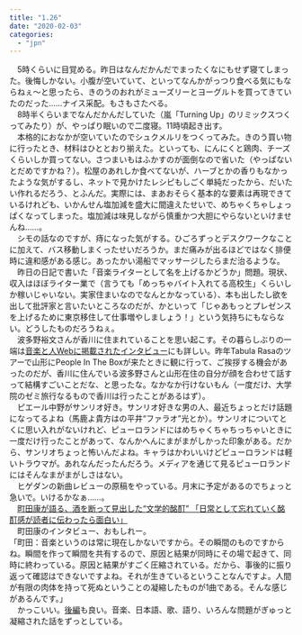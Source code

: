 ```yaml
---
title: "1.26"
date: "2020-02-03"
categories: 
  - "jpn"
---
```


　5時くらいに目覚める。昨日はなんだかんだでまったくなにもせず寝てしまった。後悔しかない。小腹が空いていて、といってなんかがっつり食べる気にもならねぇ～と思ったら、きのうのおれがミューズリーとヨーグルトを買ってきていたのだった……ナイス采配。もさもさたべる。  
　8時半くらいまでなんだかんだしていた（嵐「Turning Up」のリミックスつくってみたり）が、やっぱり眠いので二度寝。11時頃起き出す。  
　本格的におなかが空いていたのでシュクメルリをつくってみた。きのう買い物に行ったとき、材料はひととおり揃えた。といっても、にんにくと鶏肉、チーズくらいしか買ってない。さつまいもはふかすのが面倒なので省いた（やっぱないとだめですかね？）。松屋のあれしか食べてないが、ハーブとかの香りもなかったような気がするし、ネットで見かけたレシピもしごく単純だったから、だいたい作れるだろう、とふんだ。実際には、まあおそらく基本的な要素は再現できているけれども、いかんせん塩加減を盛大に間違えたせいで、めちゃくちゃしょっぱくなってしまった。塩加減は味見しながら慎重かつ大胆にやらないといけませんね……。  
　シモの話なのですが、痔になった気がする。ひごろずっとデスクワークなことに加えて、バス移動しまくったせいだろうか。まだ痛みが出るほどではなく排便時に違和感がある感じ。あったかい湯船でマッサージしたらまだ治るような。  
　昨日の日記で書いた「音楽ライターとして名を上げるかどうか」問題。現状、収入はほぼライター業で（言うても「めっちゃバイト入れてる高校生」くらいしか稼いじゃいない。実家住まいなのでなんとかなっている）、本も出したし欲を出して批評家と言いたいところなのだが、かといって「じゃあもっとプレゼンスを上げるために東京移住して仕事増やしましょう！」という気持ちにもならない。どうしたものだろうねぇ。  
　波多野裕文さんが香川に住まれていることを思い起こす。その暮らしぶりの一端は[音楽と人Webに掲載されたインタビュー](https://ongakutohito.com/2019/11/20/peopleinthebox-column/)にも詳しい。昨年Tabula Rasaのツアーで山形にPeople In The Boxが来たときに観に行って、ご挨拶する機会があったのだが、香川に住んでいる波多野さんと山形在住の自分が顔を合わせて話すって結構すごいことだな、と思ったな。なかなか行けないもん（一度だけ、大学院のゼミ旅行なるもので香川は行ったことがあるはず）。  
　ピエール中野がサンリオ好き。サンリオ好きな男の人、最近ちょっとだけ話題になってるよね（馬鹿よ貴方はの平井“ファラオ”光とか）。サンリオについてとくに思い入れがないけれど、ピューロランドにはめちゃくちゃちっちゃいときに一度だけ行ったことがあって、なんかへんにまがまがしかった印象がある。だから、サンリオちょっと怖いんだよね。キャラはかわいいけどピューロランドは軽いトラウマが。あれなんだったんだろう。メディアを通じて見るピューロランドにはそんなまがまがしさはない。  
　ヒゲダンの新曲レビューの原稿をやっている。月末に予定があるのでちょっと急いで。いけるかなぁ……。  
　[町田康が語る、酒を断って見出した“文学的酩酊” 「日常として忘れていく酩酊感が読者に伝わったら面白い」](https://realsound.jp/book/2020/01/post-491059.html)  
　町田康のインタビュー、おもしれー。  
「町田：音楽というのは常に現在しかないですから。その瞬間のものですからね。瞬間を作って瞬間を共有するので、原因と結果が同時にその場で起きて、同時に終わっている。原因と結果がすごく圧縮されている。だから、事後的に振り返って確認はできないですよね。それが生きているということなんですよ。人間が有限の肉体を持って死ぬということの凝縮したものが1曲である。そんな感じがあるんです。」  
　かっこいい。[後編](https://realsound.jp/book/2020/01/post-491923.html)も良い。音楽、日本語、歌、語り、いろんな問題がぎゅっと凝縮された話をずっとしている。
